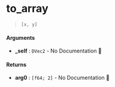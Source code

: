# to\_array

>  `[x, y]`

#### Arguments

- **\_self** : `DVec2` \- No Documentation 🚧

#### Returns

- **arg0** : `[f64; 2]` \- No Documentation 🚧